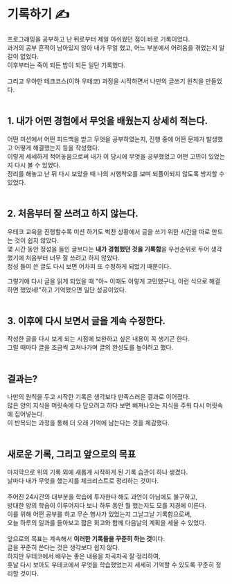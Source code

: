 # 기록하기 ✍️

프로그래밍을 공부하고 난 뒤로부터 제일 아쉬웠던 점이 바로 기록이었다.<br>
과거의 공부 흔적이 남아있지 않아 내가 무얼 했고, 어느 부분에서 어려움을 겪었는지 알 길이 없었다.<br>
이후부터는 죽이 되든 밥이 되든 일단 기록했다.<br>
<br>
그리고 우아한 테크코스(이하 우테코) 과정을 시작하면서 나만의 글쓰기 원칙을 만들었다.<br>
<br>

## 1. 내가 어떤 경험에서 무엇을 배웠는지 상세히 적는다.

어떤 미션에서 어떤 피드백을 받고 무엇을 공부하였는지, 진행 중에 어떤 문제가 발생했고 어떻게 해결했는지 등을 작성했다.<br>
이렇게 세세하게 적어놓음으로써 내가 이 당시에 무엇을 공부했었고 어떤 고민이 있었는지 다시 볼 수 있었다.<br>
정리를 해놓고 난 뒤 다시 보았을 때 나의 시행착오를 보며 되풀이되지 않도록 방지할 수 있었다.<br>
<br>

## 2. 처음부터 잘 쓰려고 하지 않는다.<br>

우테코 교육을 진행할수록 미션 하기도 벅찬 상황에서 글을 쓰기 위한 시간을 따로 만드는 것이 쉽지 않았다.<br>
몇 시간 동안 정성을 들인 글보다는 **내가 경험했던 것을 기록함**을 우선순위로 두어 생각했기에 처음부터 너무 잘 쓰려고 하지 않았다.<br>
정성 들여 쓴 글도 다시 보면 어차피 또 수정하게 되었기 때문이다.<br>

그렇기에 다시 글을 읽게 되었을 때 "아~ 이때도 이렇게 고민했구나, 이런 식으로 해결하면 했었네!"하고 기억했으면 일단 성공이었다.<br>
<br>

## 3. 이후에 다시 보면서 글을 계속 수정한다.<br>

작성한 글을 다시 보게 되는 시점에 보완하고 싶은 내용이 꼭 생기곤 한다.<br>
그럴 때마다 글을 조금씩 고쳐나가며 글의 완성도를 높이려고 했다.<br>
<br>

## 결과는?

나만의 원칙을 두고 시작한 기록은 생각보다 만족스러운 결과로 이어졌다.<br>
많은 양의 지식을 머릿속에 다 담으려고 하다 보면 삐져나오는 지식을 주워 다시 머릿속에 집어넣는다.<br>
이 반복되는 과정을 통해 더 오래 기억에 남는다는 것을 체감했다.<br>
<br>

## 새로운 기록, 그리고 앞으로의 목표

마지막으로 위의 기록 외에 새롭게 시작하게 된 기록 습관이 하나 생겼다.<br>
날마다 내가 무엇을 했는지를 체크리스트로 정리하는 것이다.<br>
<br>
주어진 24시간의 대부분을 학습에 투자한다 해도 과언이 아님에도 불구하고, <br>
방대한 양의 학습이 이루어지다 보니 하루 동안 뭘 했는지도 모를 지경에 이른다.<br>
이를 위해 어떤 공부를 하고 무슨 행사가 있었는지 그날그날 기록함으로써,<br>
오늘 하루의 일과를 돌아보고 짧은 회고와 함께 다음날의 계획을 세울 수 있었다.<br>
<br>
앞으로의 목표는 계속해서 **이러한 기록들을 꾸준히 하는 것**이다.<br>
글을 꾸준히 쓴다는 것은 생각보다 쉽지 않다.<br>
하지만 우테코에서 배우는 좋은 내용을 차곡차곡 잘 정리하여,<br>
훗날 다시 보아도 우테코에서 무엇을 학습했었는지 세세히 기억할 수 있도록 꾸준히 정리할 것이다.